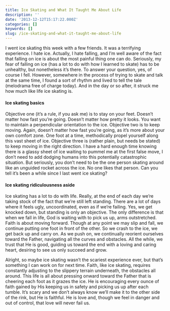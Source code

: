 ```yaml
---
title: Ice Skating and What It Taught Me About Life
description: ''
date: '2013-12-12T15:17:22.000Z'
categories: []
keywords: []
slug: /ice-skating-and-what-it-taught-me-about-life
---
```


I went ice skating this week with a few friends. It was a terrifying experience. I hate ice. Actually, I hate falling, and I’m well aware of the fact that falling on ice is about the most painful thing one can do. Seriously, my fear of falling on ice (has a lot to do with how I learned to skate) has to be unhealthy, but nonetheless it’s there. To answer your question, yes, of course I fell. However, somewhere in the process of trying to skate and talk at the same time, I found a sort of rhythm and lived to tell the tale (melodrama free of charge today). And in the day or so after, it struck me how much like life ice skating is.

#### Ice skating basics

Objective one (it’s a rule, if you ask me) is to stay on your feet. Doesn’t matter how fast you’re going. Doesn’t matter how pretty it looks. You want to maintain a perpendicular orientation to the ice. Objective two is to keep moving. Again, doesn’t matter how fast you’re going, as it’s more about your own comfort zone. One foot at a time, methodically propel yourself along this vast sheet of ice. Objective three is (rather plain, but needs be stated) to keep moving in the right direction. I have a hard enough time knowing there is a glassy sheet of ice waiting to pummel me at the first false move, I don’t need to add dodging humans into this potentially catastrophic situation. But seriously, you don’t need to be the one person skating around like an unguided rocket across the ice. No one likes that person. Can you tell it’s been a while since I last went ice skating?

#### Ice skating ridiculousness aside

Ice skating has a lot to do with life. Really, at the end of each day we’re taking stock of the fact that we’re still left standing. There are a lot of days where it feels ugly, uncoordinated, even as if we’re failing. Yes, we get knocked down, but standing is only an objective. The only difference is that when we fall in life, God is waiting with to pick us up, arms outstretched. Faith is about moving forward. Though at any point we may slip and fall, we continue putting one foot in front of the other. So we crash to the ice, we get back up and carry on. As we push on, we continually reorient ourselves toward the Father, navigating all the curves and obstacles. All the while, we trust that He is good, guiding us toward the end with a loving and caring heart, desiring to see us only succeed and grow.

Alright, so maybe ice skating wasn’t the scariest experience ever, but that’s something I can work on for next time. Faith, like ice skating, requires constantly adjusting to the slippery terrain underneath, the obstacles all around. This life is all about pressing onward toward the Father that is cheering each foot as it grazes the ice. He is encouraging every ounce of faith gained by His keeping us in safety and picking us up after each tumble. It’s scary and we don’t always know we’ll make it to the other side of the rink, but He is faithful. He is love and, though we feel in danger and out of control, that love will never fail us.